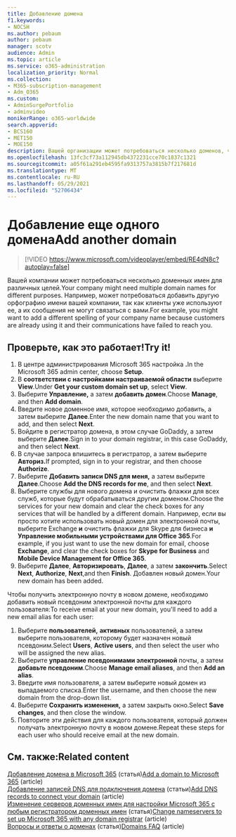 ```yaml
---
title: Добавление домена
f1.keywords:
- NOCSH
ms.author: pebaum
author: pebaum
manager: scotv
audience: Admin
ms.topic: article
ms.service: o365-administration
localization_priority: Normal
ms.collection:
- M365-subscription-management
- Adm_O365
ms.custom:
- AdminSurgePortfolio
- adminvideo
monikerRange: o365-worldwide
search.appverid:
- BCS160
- MET150
- MOE150
description: Вашей организации может потребоваться несколько доменов, чтобы клиенты могли найти вас. Узнайте, как добавить другой домен в подписку.
ms.openlocfilehash: 13fc3cf73a112945db4372231cce70c1837c1321
ms.sourcegitcommit: a05f61a291eb4595fa9313757a3815b7f217681d
ms.translationtype: MT
ms.contentlocale: ru-RU
ms.lasthandoff: 05/29/2021
ms.locfileid: "52706434"
---
```

# <a name="add-another-domain"></a><span data-ttu-id="58bcd-104">Добавление еще одного домена</span><span class="sxs-lookup"><span data-stu-id="58bcd-104">Add another domain</span></span>

> [!VIDEO https://www.microsoft.com/videoplayer/embed/RE4dN8c?autoplay=false]

<span data-ttu-id="58bcd-105">Вашей компании может потребоваться несколько доменных имен для различных целей.</span><span class="sxs-lookup"><span data-stu-id="58bcd-105">Your company might need multiple domain names for different purposes.</span></span> <span data-ttu-id="58bcd-106">Например, может потребоваться добавить другую орфографию имени вашей компании, так как клиенты уже используют ее, а их сообщения не могут связаться с вами.</span><span class="sxs-lookup"><span data-stu-id="58bcd-106">For example, you might want to add a different spelling of your company name because customers are already using it and their communications have failed to reach you.</span></span>

## <a name="try-it"></a><span data-ttu-id="58bcd-107">Проверьте, как это работает!</span><span class="sxs-lookup"><span data-stu-id="58bcd-107">Try it!</span></span>

1. <span data-ttu-id="58bcd-108">В центре администрирования Microsoft 365 настройка **.**</span><span class="sxs-lookup"><span data-stu-id="58bcd-108">In the Microsoft 365 admin center, choose **Setup**.</span></span>
1. <span data-ttu-id="58bcd-109">В **соответствии с настройками настраиваемой области** выберите **View**.</span><span class="sxs-lookup"><span data-stu-id="58bcd-109">Under **Get your custom domain set up**, select **View**.</span></span>
1. <span data-ttu-id="58bcd-110">Выберите **Управление,** а затем **добавить домен**.</span><span class="sxs-lookup"><span data-stu-id="58bcd-110">Choose **Manage**, and then **Add domain**.</span></span>
1. <span data-ttu-id="58bcd-111">Введите новое доменное имя, которое необходимо добавить, а затем выберите **Далее**.</span><span class="sxs-lookup"><span data-stu-id="58bcd-111">Enter the new domain name that you want to add, and then select **Next**.</span></span>
1. <span data-ttu-id="58bcd-112">Войдите в регистратор домена, в этом случае GoDaddy, а затем выберите **Далее**.</span><span class="sxs-lookup"><span data-stu-id="58bcd-112">Sign in to your domain registrar, in this case GoDaddy, and then select **Next**.</span></span>
1. <span data-ttu-id="58bcd-113">В случае запроса впишитесь в регистратор, а затем выберите **Авториз.**</span><span class="sxs-lookup"><span data-stu-id="58bcd-113">If prompted, sign in to your registrar, and then choose **Authorize**.</span></span>
1. <span data-ttu-id="58bcd-114">Выберите **Добавить записи DNS для меня,** а затем выберите **Далее**.</span><span class="sxs-lookup"><span data-stu-id="58bcd-114">Choose **Add the DNS records for me**, and then select **Next**.</span></span>
1. <span data-ttu-id="58bcd-115">Выберите службы для нового домена и очистить флажки для всех служб, которые будут обрабатываться другим доменом.</span><span class="sxs-lookup"><span data-stu-id="58bcd-115">Choose the services for your new domain and clear the check boxes for any services that will be handled by a different domain.</span></span> <span data-ttu-id="58bcd-116">Например, если вы просто хотите использовать новый домен для электронной почты, выберите  Exchange **и** очистить флажки для Skype для бизнеса **и Управление мобильными устройствами для Office 365**.</span><span class="sxs-lookup"><span data-stu-id="58bcd-116">For example, if you just want to use the new domain for email, choose **Exchange**, and clear the check boxes for **Skype for Business** and **Mobile Device Management for Office 365**.</span></span>
1. <span data-ttu-id="58bcd-117">Выберите **Далее**, **Авторизировать**, **Далее**, а затем **закончить**.</span><span class="sxs-lookup"><span data-stu-id="58bcd-117">Select **Next**, **Authorize**, **Next**,and then **Finish**.</span></span> <span data-ttu-id="58bcd-118">Добавлен новый домен.</span><span class="sxs-lookup"><span data-stu-id="58bcd-118">Your new domain has been added.</span></span>

<span data-ttu-id="58bcd-119">Чтобы получить электронную почту в новом домене, необходимо добавить новый псевдоним электронной почты для каждого пользователя:</span><span class="sxs-lookup"><span data-stu-id="58bcd-119">To receive email at your new domain, you'll need to add a new email alias for each user:</span></span>

1. <span data-ttu-id="58bcd-120">Выберите **пользователей,** **активных** пользователей, а затем выберите пользователя, которому будет назначен новый псевдоним.</span><span class="sxs-lookup"><span data-stu-id="58bcd-120">Select **Users**, **Active users**, and then select the user who will be assigned the new alias.</span></span>
1. <span data-ttu-id="58bcd-121">Выберите **управление псевдонимами электронной** почты, а затем **добавьте псевдоним**.</span><span class="sxs-lookup"><span data-stu-id="58bcd-121">Choose **Manage email aliases**, and then **Add an alias**.</span></span>
1. <span data-ttu-id="58bcd-122">Введите имя пользователя, а затем выберите новый домен из выпадаемого списка.</span><span class="sxs-lookup"><span data-stu-id="58bcd-122">Enter the username, and then choose the new domain from the drop-down list.</span></span>
1. <span data-ttu-id="58bcd-123">Выберите **Сохранить изменения,** а затем закрыть окно.</span><span class="sxs-lookup"><span data-stu-id="58bcd-123">Select **Save changes**, and then close the window.</span></span>
1. <span data-ttu-id="58bcd-124">Повторите эти действия для каждого пользователя, который должен получать электронную почту в новом домене.</span><span class="sxs-lookup"><span data-stu-id="58bcd-124">Repeat these steps for each user who should receive email at the new domain.</span></span>

## <a name="related-content"></a><span data-ttu-id="58bcd-125">См. также:</span><span class="sxs-lookup"><span data-stu-id="58bcd-125">Related content</span></span>

<span data-ttu-id="58bcd-126">[Добавление домена в Microsoft 365](../admin/setup/add-domain.md) (статья)</span><span class="sxs-lookup"><span data-stu-id="58bcd-126">[Add a domain to Microsoft 365](../admin/setup/add-domain.md) (article)</span></span>\
<span data-ttu-id="58bcd-127">[Добавление записей DNS для подключения домена](../admin/get-help-with-domains/create-dns-records-at-any-dns-hosting-provider.md) (статьи)</span><span class="sxs-lookup"><span data-stu-id="58bcd-127">[Add DNS records to connect your domain](../admin/get-help-with-domains/create-dns-records-at-any-dns-hosting-provider.md) (article)</span></span>\
<span data-ttu-id="58bcd-128">[Изменение серверов доменных имен для настройки Microsoft 365 с любым регистратором доменных имен](../admin/get-help-with-domains/change-nameservers-at-any-domain-registrar.md) (статья)</span><span class="sxs-lookup"><span data-stu-id="58bcd-128">[Change nameservers to set up Microsoft 365 with any domain registrar](../admin/get-help-with-domains/change-nameservers-at-any-domain-registrar.md) (article)</span></span>\
<span data-ttu-id="58bcd-129">[Вопросы и ответы о доменах](../admin/setup/domains-faq.yml) (статья)</span><span class="sxs-lookup"><span data-stu-id="58bcd-129">[Domains FAQ](../admin/setup/domains-faq.yml) (article)</span></span>